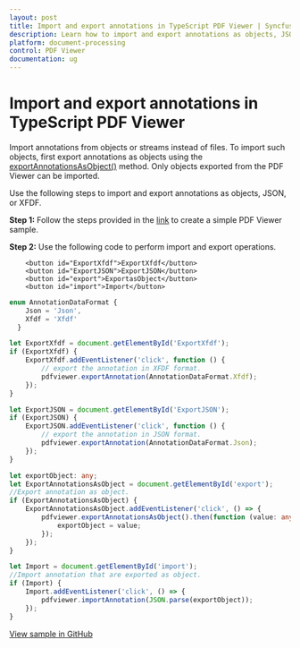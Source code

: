 ```yaml
---
layout: post
title: Import and export annotations in TypeScript PDF Viewer | Syncfusion
description: Learn how to import and export annotations as objects, JSON, or XFDF in the Syncfusion TypeScript PDF Viewer.
platform: document-processing
control: PDF Viewer
documentation: ug
---
```


# Import and export annotations in TypeScript PDF Viewer

Import annotations from objects or streams instead of files. To import such objects, first export annotations as objects using the [exportAnnotationsAsObject()](https://ej2.syncfusion.com/documentation/api/pdfviewer/#exportannotationsasobject) method. Only objects exported from the PDF Viewer can be imported.

Use the following steps to import and export annotations as objects, JSON, or XFDF.

**Step 1:** Follow the steps provided in the [link](https://help.syncfusion.com/document-processing/pdf/pdf-viewer/javascript-es6/getting-started/) to create a simple PDF Viewer sample.

**Step 2:** Use the following code to perform import and export operations.

```
    <button id="ExportXfdf">ExportXfdf</button>
    <button id="ExportJSON">ExportJSON</button>
    <button id="export">ExportasObject</button>
    <button id="import">Import</button>
```

```ts
enum AnnotationDataFormat {
    Json = 'Json',
    Xfdf = 'Xfdf'
  }

let ExportXfdf = document.getElementById('ExportXfdf');
if (ExportXfdf) {
    ExportXfdf.addEventListener('click', function () {
        // export the annotation in XFDF format.
        pdfviewer.exportAnnotation(AnnotationDataFormat.Xfdf);
    });
}

let ExportJSON = document.getElementById('ExportJSON');
if (ExportJSON) {
    ExportJSON.addEventListener('click', function () {
        // export the annotation in JSON format.
        pdfviewer.exportAnnotation(AnnotationDataFormat.Json);
    });
}

let exportObject: any;
let ExportAnnotationsAsObject = document.getElementById('export');
//Export annotation as object.
if (ExportAnnotationsAsObject) {
    ExportAnnotationsAsObject.addEventListener('click', () => {
        pdfviewer.exportAnnotationsAsObject().then(function (value: any) {
            exportObject = value;
        });
    });
}

let Import = document.getElementById('import');
//Import annotation that are exported as object.
if (Import) {
    Import.addEventListener('click', () => {
        pdfviewer.importAnnotation(JSON.parse(exportObject));
    });
}

```

[View sample in GitHub](https://github.com/SyncfusionExamples/typescript-pdf-viewer-examples/tree/master/How%20to)
